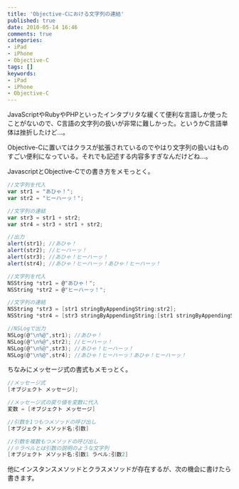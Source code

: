 ```yaml
---
title: 'Objective-Cにおける文字列の連結'
published: true
date: 2010-05-14 16:46
comments: true
categories:
- iPad
- iPhone
- Objective-C
tags: []
keywords:
- iPad
- iPhone
- Objective-C
---
```

JavaScriptやRubyやPHPといったインタプリタな緩くて便利な言語しか使ったことがないので、C言語の文字列の扱いが非常に難しかった。というかC言語単体は挫折したけど…。

Objective-Cに置いてはクラスが拡張されているのでやはり文字列の扱いはものすごい便利になっている。それでも記述する内容多すぎなんだけどね…。

JavascriptとObjective-Cでの書き方をメモっとく。

```javascript
//文字列を代入
var str1 = "あひゃ！";
var str2 = "ヒーハーッ！";

//文字列の連結
var str3 = str1 + str2;
var str4 = str3 + str1 + str2;

//出力
alert(str1); //あひゃ！
alert(str2); //ヒーハーッ！
alert(str3); //あひゃ！ヒーハーッ！
alert(str4); //あひゃ！ヒーハーッ！あひゃ！ヒーハーッ！
```

```c
//文字列を代入
NSString *str1 = @"あひゃ！";
NSString *str2 = @"ヒーハーッ！";

//文字列の連結
NSString *str3 = [str1 stringByAppendingString:str2];
NSString *str4 = [str3 stringByAppendingString:[str1 stringByAppendingString:str2]];

//NSLogで出力
NSLog(@"\n%@",str1); //あひゃ！
NSLog(@"\n%@",str2); //ヒーハーッ！
NSLog(@"\n%@",str3); //あひゃ！ヒーハーッ！
NSLog(@"\n%@",str4); //あひゃ！ヒーハーッ！あひゃ！ヒーハーッ！
```

ちなみにメッセージ式の書式もメモっとく。

```c
//メッセージ式
[オブジェクト メッセージ];

//メッセージ式の戻り値を変数に代入
変数 = [オブジェクト メッセージ]

//引数を1つもつメソッドの呼び出し
[オブジェクト メソッド名:引数]

//引数を複数もつメソッドの呼び出し
//※ラベルとは引数の説明のような文字列
[オブジェクト メソッド名:引数1 ラベル:引数2]
```


他にインスタンスメソッドとクラスメソッドが存在するが、次の機会に書けたら書きます。